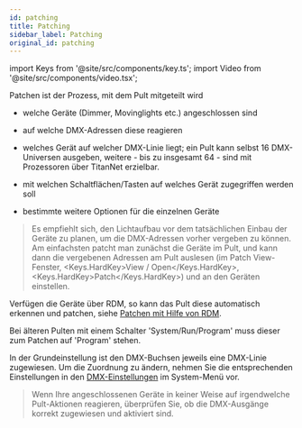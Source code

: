 ```yaml
---
id: patching
title: Patching
sidebar_label: Patching
original_id: patching
---
```


import Keys from '@site/src/components/key.ts';
import Video from '@site/src/components/video.tsx';

Patchen ist der Prozess, mit dem Pult mitgeteilt wird

-   welche Geräte (Dimmer, Movinglights etc.) angeschlossen sind

-   auf welche DMX-Adressen diese reagieren

-   welches Gerät auf welcher DMX-Linie liegt; ein Pult kann selbst 16
    DMX-Universen ausgeben, weitere - bis zu insgesamt 64 - sind mit
    Prozessoren über TitanNet erzielbar.

-   mit welchen Schaltflächen/Tasten auf welches Gerät zugegriffen
    werden soll

-   bestimmte weitere Optionen für die einzelnen Geräte

> Es empfiehlt sich, den Lichtaufbau vor dem tatsächlichen Einbau der Geräte zu planen, um die DMX-Adressen vorher vergeben zu können. Am einfachsten patcht man zunächst die Geräte im Pult, und kann dann die vergebenen Adressen am Pult auslesen (im Patch View-Fenster, <Keys.HardKey>View / Open</Keys.HardKey>, <Keys.HardKey>Patch</Keys.HardKey>) und an den Geräten einstellen.

Verfügen die Geräte über RDM, so kann das Pult diese automatisch
erkennen und patchen, siehe [Patchen mit Hilfe von RDM](./patching/patching-new-fixtures-or-dimmers.md#patchen-mit-hilfe-von-rdm).

Bei älteren Pulten mit einem Schalter 'System/Run/Program' muss dieser zum Patchen
auf 'Program' stehen.

In der Grundeinstellung ist den DMX-Buchsen jeweils eine DMX-Linie
zugewiesen. Um die Zuordnung zu ändern, nehmen Sie die entsprechenden
Einstellungen in den [DMX-Einstellungen](./system-settings/dmx-output-mapping.md) im System-Menü vor.

> Wenn Ihre angeschlossenen Geräte in keiner Weise auf irgendwelche Pult-Aktionen reagieren, überprüfen Sie, ob die DMX-Ausgänge korrekt zugewiesen und aktiviert sind.
